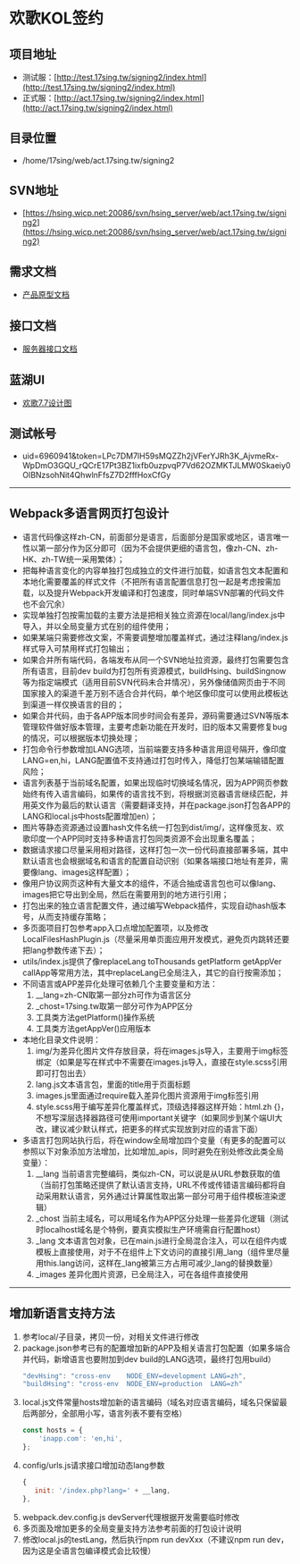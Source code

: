 # 欢歌KOL签约

## 项目地址
 * 测试服：[http://test.17sing.tw/signing2/index.html](http://test.17sing.tw/signing2/index.html)
 * 正式服：[http://act.17sing.tw/signing2/index.html](http://act.17sing.tw/signing2/index.html)

## 目录位置
   * /home/17sing/web/act.17sing.tw/signing2

## SVN地址
   * [https://hsing.wicp.net:20086/svn/hsing_server/web/act.17sing.tw/signing2](https://hsing.wicp.net:20086/svn/hsing_server/web/act.17sing.tw/signing2)

## 需求文档
   * [产品原型文档](https://hsing.wicp.net:20086/svn/ProductDesign/产品文档/75.【7.7】需求集合/KOL2.0)

## 接口文档
   * [服务器接口文档](https://note.youdao.com/ynoteshare1/index.html?id=fd1dccf39dd566c4cb8807ab87aac719)

## 蓝湖UI
   * [欢歌7.7设计图](https://lanhuapp.com/url/Cf2Uk-qnLWk)

## 测试帐号
   * uid=6960941&token=LPc7DM7lH59sMQZZh2jVFerYJRh3K_AjvmeRx-WpDmO3GQU_rQCrE17Pt3BZ1ixfb0uzpvqP7Vd62OZMKTJLMW0Skaeiy0OlBNzsohNit4QhwlnFfsZ7D2fffHoxCfGy

---

## Webpack多语言网页打包设计
 * 语言代码像这样zh-CN，前面部分是语言，后面部分是国家或地区，语言唯一性以第一部分作为区分即可（因为不会提供更细的语言包，像zh-CN、zh-HK、zh-TW统一采用繁体）；
 * 把每种语言变化的内容单独打包成独立的文件进行加载，如语言包文本配置和本地化需要覆盖的样式文件（不把所有语言配置信息打包一起是考虑按需加载，以及提升Webpack开发编译和打包速度，同时单端SVN部署的代码文件也不会冗余）
 * 实现单独打包按需加载的主要方法是把相关独立资源在local/lang/index.js中导入，并以全局变量方式在别的组件使用；
 * 如果某端只需要修改文案，不需要调整增加覆盖样式，通过注释lang/index.js样式导入可禁用样式打包输出；
 * 如果合并所有端代码，各端发布从同一个SVN地址拉资源，最终打包需要包含所有语言，目前dev build为打包所有资源模式，buildHsing、buildSingnow等为指定端模式（适用目前SVN代码未合并情况），另外像储值网页由于不同国家接入的渠道千差万别不适合合并代码，单个地区像印度可以使用此模板达到渠道一样仅换语言的目的；
 * 如果合并代码，由于各APP版本同步时间会有差异，源码需要通过SVN等版本管理软件做好版本管理，主要考虑新功能在开发时，旧的版本又需要修复bug的情况，可以根据版本切换处理；
 * 打包命令行参数增加LANG选项，当前端要支持多种语言用逗号隔开，像印度LANG=en,hi，LANG配置值不支持通过打包时传入，降低打包某端输错配置风险；
 * 语言列表基于当前域名配置，如果出现临时切换域名情况，因为APP网页参数始终有传入语言编码，如果传的语言找不到，将根据浏览器语言继续匹配，并用英文作为最后的默认语言（需要翻译支持，并在package.json打包各APP的LANG和local.js中hosts配置增加en）；
 * 图片等静态资源通过设置hash文件名统一打包到dist/img/，这样像觅友、欢歌印度一个APP同时支持多种语言打包同类资源不会出现重名覆盖；
 * 数据请求接口尽量采用相对路径，这样打包一次一份代码直接部署多端，其中默认语言也会根据域名和语言的配置自动识别（如果各端接口地址有差异，需要像lang、images这样配置）；
 * 像用户协议网页这种有大量文本的组件，不适合抽成语言包也可以像lang、images把它导出到全局，然后在需要用到的地方进行引用；
 * 打包出来的独立语言配置文件，通过编写Webpack插件，实现自动hash版本号，从而支持缓存策略；
 * 多页面项目打包参考app入口点增加配置项，以及修改LocalFilesHashPlugin.js（尽量采用单页面应用开发模式，避免页内跳转还要把lang参数传递下去）；
 * utils/index.js提供了像replaceLang toThousands getPlatform getAppVer callApp等常用方法，其中replaceLang已全局注入，其它的自行按需添加；
 * 不同语言或APP差异化处理可依赖几个主要变量和方法：
   1. __lang=zh-CN取第一部分zh可作为语言区分
   2. _chost=17sing.tw取第一部分可作为APP区分
   3. 工具类方法getPlatform()操作系统
   4. 工具类方法getAppVer()应用版本
 * 本地化目录文件说明：
   1. img/为差异化图片文件存放目录，将在images.js导入，主要用于img标签绑定（如果是写在样式中不需要在images.js导入，直接在style.scss引用即可打包出去）
   2. lang.js文本语言包，里面的title用于页面标题
   3. images.js里面通过require载入差异化图片资源用于img标签引用
   4. style.scss用于编写差异化覆盖样式，顶级选择器这样开始：html.zh {}，不想写深层选择器路径可使用important关键字（如果同步到某个端UI大改，建议减少默认样式，把更多的样式实现放到对应的语言下面）
 * 多语言打包网站执行后，将在window全局增加四个变量（有更多的配置可以参照以下对象添加方法增加，比如增加_apis，同时避免在别处修改此类全局变量）：
   1. __lang 当前语言完整编码，类似zh-CN，可以说是从URL参数获取的值（当前打包策略还提供了默认语言支持，URL不传或传错语言编码都将自动采用默认语言，另外通过计算属性取出第一部分可用于组件模板渲染逻辑）
   2. _chost 当前主域名，可以用域名作为APP区分处理一些差异化逻辑（测试时localhost域名是个特例，要真实模拟生产环境需自行配置host）
   3. _lang 文本语言包对象，已在main.js进行全局混合注入，可以在组件内或模板上直接使用，对于不在组件上下文访问的直接引用_lang（组件里尽量用this.lang访问，这样在_lang被第三方占用可减少_lang的替换数量）
   4. _images 差异化图片资源，已全局注入，可在各组件直接使用

---

## 增加新语言支持方法
 1. 参考local/子目录，拷贝一份，对相关文件进行修改
 2. package.json参考已有的配置增加新的APP及相关语言打包配置（如果多端合并代码，新增语言也要附加到dev build的LANG选项，最终打包用build）
    ```javascript
    "devHsing": "cross-env    NODE_ENV=development LANG=zh",
    "buildHsing": "cross-env  NODE_ENV=production  LANG=zh"   
    ```
 3. local.js文件常量hosts增加新的语言编码（域名对应语言编码，域名只保留最后两部分，全部用小写，语言列表不要有空格）
    ```javascript
    const hosts = {
        'inapp.com': 'en,hi',
    };
    ```
 4. config/urls.js请求接口增加动态lang参数
    ```javascript
    {
       init: '/index.php?lang=' + __lang,
    },
    ```
 5. webpack.dev.config.js devServer代理根据开发需要临时修改
 6. 多页面及增加更多的全局变量支持方法参考前面的打包设计说明
 7. 修改local.js的testLang，然后执行npm run devXxx（不建议npm run dev，因为这是全语言包编译模式会比较慢）